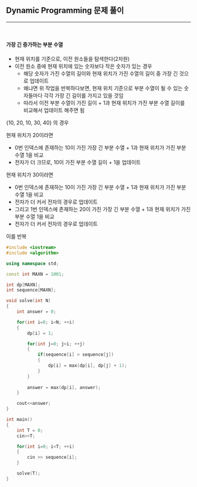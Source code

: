## Dynamic Programming 문제 풀이

***

<br> 

#### 가장 긴 증가하는 부분 수열

- 현재 위치를 기준으로, 이전 원소들을 탐색한다(2차원)
- 이전 원소 중에 현재 위치에 있는 숫자보다 작은 숫자가 있는 경우
  - 해당 숫자가 가진 수열의 길이와 현재 위치가 가진 수열의 길이 중 가장 긴 것으로 업데이트
  - 왜냐면 위 작업을 반복하다보면, 현재 위치 기준으로 부분 수열이 될 수 있는 숫자들마다 각각 가장 긴 길이를 가지고 있을 것임
  - 따라서 이전 부분 수열이 가진 길이 + 1과 현재 위치가 가진 부분 수열 길이를 비교해서 업데이트 해주면 됨



{10, 20, 10, 30, 40} 의 경우

현재 위치가 20이라면

- 0번 인덱스에 존재하는 10이 가진 가장 긴 부분 수열 + 1과 현재 위치가 가진 부분 수열 1을 비교
- 전자가 더 크므로, 10이 가진 부분 수열 길이 + 1을 업데이트

현재 위치가 30이라면

- 0번 인덱스에 존재하는 10이 가진 가장 긴 부분 수열 + 1과 현재 위치가 가진 부분 수열 1을 비교
- 전자가 더 커서 전자의 경우로 업데이트
- 그리고 1번 인덱스에 존재하는 20이 가진 가장 긴 부분 수열 + 1과 현재 위치가 가진 부분 수열 1을 비교
- 전자가 더 커서 전자의 경우로 업데이트

이를 반복



```c++
#include <iostream>
#include <algorithm>

using namespace std;

const int MAXN = 1001;

int dp[MAXN];
int sequence[MAXN];

void solve(int N)
{
    int answer = 0;

    for(int i=0; i<N; ++i)
    {
        dp[i] = 1;

        for(int j=0; j<i; ++j)
        {
            if(sequence[i] > sequence[j])
            {
                dp[i] = max(dp[i], dp[j] + 1);
            }
        }
        
        answer = max(dp[i], answer);
    }

    cout<<answer;
}

int main()
{
    int T = 0;
    cin>>T;

    for(int i=0; i<T; ++i)
    {
        cin >> sequence[i];
    }

    solve(T);
}
```





